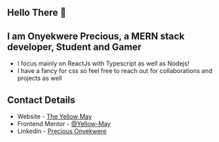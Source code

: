 ## Hello There 👋

## I am Onyekwere Precious, a MERN stack developer, Student and Gamer

-  I focus mainly on ReactJs with Typescript as well as Nodejs!
-  I have a fancy for css so feel free to reach out for collaborations and projects as well

## Contact Details

-  Website - [The Yellow May](https://yellow-may-gray.vercel.app/)
-  Frontend Mentor - [@Yellow-May](https://www.frontendmentor.io/profile/Yellow-May)
-  Linkedin - [Precious Onyekwere](https://www.linkedin.com/in/precious-onyekwere-7a87001b5/)
